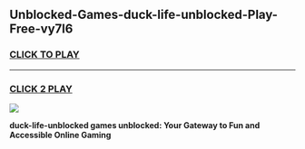 
## Unblocked-Games-duck-life-unblocked-Play-Free-vy7l6
<h3>
<a href="https://premium76.site?title=duck-life-unblocked&ref=12A">CLICK TO PLAY</a></h3>
<hr>

<h3>
<a href="https://premium76.site?title=duck-life-unblocked&ref=12A">CLICK 2 PLAY</a>
  
</h3>

<a href="https://premium76.site?title=duck-life-unblocked&ref=12A"><img src="https://clearcache.store/games.png"></a>


**duck-life-unblocked games unblocked: Your Gateway to Fun and Accessible Online Gaming**
